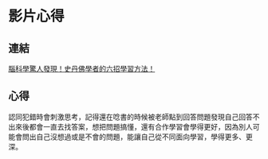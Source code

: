 # 影片心得

## 連結
[腦科學驚人發現！史丹佛學者的六招學習方法！](https://www.youtube.com/watch?v=DgbSc6Ys710)

## 心得
認同犯錯時會刺激思考，記得還在唸書的時候被老師點到回答問題發現自己回答不出來後都會一直去找答案，想把問題搞懂，還有合作學習會學得更好，因為別人可能會問出自己沒想過或是不會的問題，能讓自己從不同面向學習，學得更多、更深。